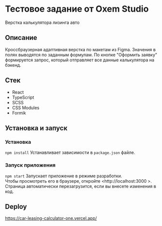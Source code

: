 # Тестовое задание от Oxem Studio

Верстка калькулятора лизинга авто

## Описание

Кроссбраузерная адаптивная верстка по макетам из Figma. Значения в полях выводятся по заданным формулам. По кнопке "Оформить заявку" формируется запрос, который отправляет все данные калькулятора на бэкенд.

## Стек  
* React
* TypeScript
* SCSS
* CSS Modules
* Formik

## Установка и запуск  
### Установка
`npm install`
Устанавливает зависимости в `package.json` файле.

### Запуск приложения  
`npm start`
Запускает приложение в режиме разработки.  
Чтобы просмотреть его в браузере, откройте <http://localhost:3000 >. Страница автоматически перезагрузится, если вы внесете изменения в код.


## Deploy  
https://car-leasing-calculator-one.vercel.app/

